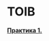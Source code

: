 <h1>TOIB</h1>
<a href="https://github.com/m0xeS/TOIB/tree/main/prz1"> <strong>Практика 1. </strong> </a>

